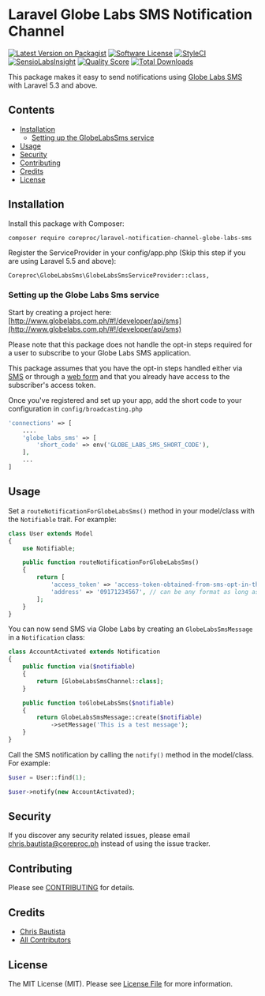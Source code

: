 # Laravel Globe Labs SMS Notification Channel

[![Latest Version on Packagist](https://img.shields.io/packagist/v/coreproc/laravel-notification-channel-globe-labs-sms.svg?style=flat-square)](https://packagist.org/packages/laravel-notification-channels/laravel-notification-channel-globe-labs-sms)
[![Software License](https://img.shields.io/badge/license-MIT-brightgreen.svg?style=flat-square)](LICENSE.md)
[![StyleCI](https://styleci.io/repos/8b2O04/shield)](https://styleci.io/repos/8b2O04)
[![SensioLabsInsight](https://img.shields.io/sensiolabs/i/1de49b17-79c9-4e8b-816b-585d846128fe.svg?style=flat-square)](https://insight.sensiolabs.com/projects/1de49b17-79c9-4e8b-816b-585d846128fe)
[![Quality Score](https://img.shields.io/scrutinizer/g/coreproc/laravel-notification-channel-globe-labs-sms.svg?style=flat-square)](https://scrutinizer-ci.com/g/coreproc/laravel-notification-channel-globe-labs-sms)
[![Total Downloads](https://img.shields.io/packagist/dt/coreproc/laravel-notification-channel-globe-labs-sms.svg?style=flat-square)](https://packagist.org/packages/coreproc/laravel-notification-channel-globe-labs-sms)

This package makes it easy to send notifications using [Globe Labs SMS](http://www.globelabs.com.ph/#!/developer/api/sms) with Laravel 5.3 and above.

## Contents

- [Installation](#installation)
	- [Setting up the GlobeLabsSms service](#setting-up-the-Globe-Labs-Sms-service)
- [Usage](#usage)
- [Security](#security)
- [Contributing](#contributing)
- [Credits](#credits)
- [License](#license)


## Installation

Install this package with Composer:

```
composer require coreproc/laravel-notification-channel-globe-labs-sms
```
    
Register the ServiceProvider in your config/app.php (Skip this step if you are using Laravel 5.5 and above):

```
Coreproc\GlobeLabsSms\GlobeLabsSmsServiceProvider::class,
```

### Setting up the Globe Labs Sms service

Start by creating a project here: [http://www.globelabs.com.ph/#!/developer/api/sms](http://www.globelabs.com.ph/#!/developer/api/sms)

Please note that this package does not handle the opt-in steps required for a user to subscribe to your Globe Labs SMS application.

This package assumes that you have the opt-in steps handled either via [SMS](http://www.globelabs.com.ph/docs/#getting-started-opt-in-via-sms) or through a [web form](http://www.globelabs.com.ph/docs/#getting-started-opt-in-via-webform) and that you already have access to the subscriber's access token.

Once you've registered and set up your app, add the short code to your configuration in `config/broadcasting.php`

```php
'connections' => [
    ....
    'globe_labs_sms' => [
        'short_code' => env('GLOBE_LABS_SMS_SHORT_CODE'),
    ],
    ...
]
```

## Usage

Set a `routeNotificationForGlobeLabsSms()` method in your model/class with the `Notifiable` trait. For example:

```php
class User extends Model
{
    use Notifiable;

    public function routeNotificationForGlobeLabsSms()
    {
        return [
            'access_token' => 'access-token-obtained-from-sms-opt-in-this-could-be-stored-in-your-database',
            'address' => '09171234567', // can be any format as long as it is a valid mobile number
        ];
    }
}
```

You can now send SMS via Globe Labs by creating an `GlobeLabsSmsMessage` in a `Notification` class:

```php
class AccountActivated extends Notification
{
    public function via($notifiable)
    {
        return [GlobeLabsSmsChannel::class];
    }

    public function toGlobeLabsSms($notifiable) 
    {
        return GlobeLabsSmsMessage::create($notifiable)
            ->setMessage('This is a test message');
    }
}
```

Call the SMS notification by calling the `notify()` method in the model/class. For example:

```php
$user = User::find(1);

$user->notify(new AccountActivated);
```

## Security

If you discover any security related issues, please email chris.bautista@coreproc.ph instead of using the issue tracker.

## Contributing

Please see [CONTRIBUTING](CONTRIBUTING.md) for details.

## Credits

- [Chris Bautista](https://github.com/chrisbjr)
- [All Contributors](../../contributors)

## License

The MIT License (MIT). Please see [License File](LICENSE.md) for more information.
